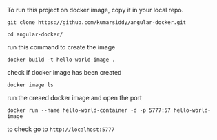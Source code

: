 To run this project on docker image, copy it in your local repo.

`git clone https://github.com/kumarsiddy/angular-docker.git`

`cd angular-docker/`

run this command to create the image

`docker build -t hello-world-image .`

check if docker image has been created

`docker image ls`

run the creaed docker image and open the port

`docker run --name hello-world-container -d -p 5777:57 hello-world-image`

to check go to `http://localhost:5777`
